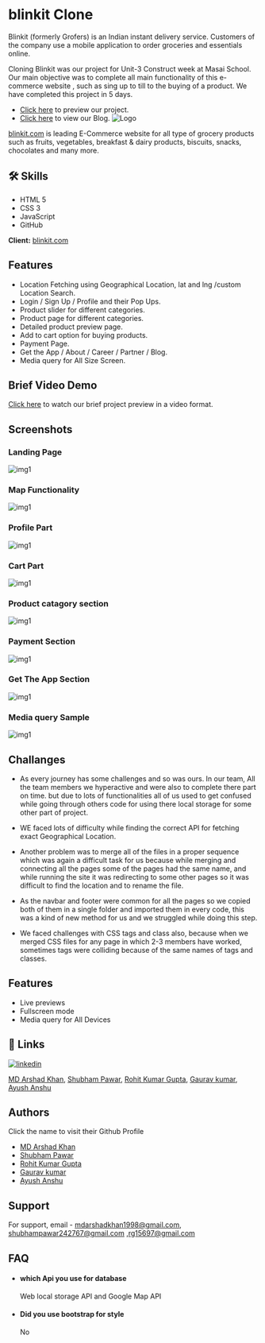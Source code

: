 # blinkit Clone
Blinkit (formerly Grofers) is an Indian instant delivery service. Customers of the company use a mobile application to order groceries and essentials online.

Cloning Blinkit was our project for Unit-3 Construct week at Masai School. Our main objective was to complete all main functionality of this e-commerce website , such as sing up to till to the buying of a product. 
We have completed this project in 5 days.

- [Click here](https://blink-it-by-arshad-gaurav-ayush-rohit-shubham.netlify.app/) to preview our project.
- [Click here](https://medium.com/@rg15697/second-construct-week-and-a-new-experience-c71af930eb80) to view our Blog.
![Logo](https://is3-ssl.mzstatic.com/image/thumb/Purple116/v4/84/6e/03/846e03c3-6020-579b-1782-f4bd346a09e2/AppIconRelease-0-0-1x_U007emarketing-0-0-0-5-0-0-sRGB-0-0-0-GLES2_U002c0-512MB-85-220-0-0.png/1200x630wa.png)

[blinkit.com](https://blinkit.com/) is leading E-Commerce website for all type of grocery products such as fruits, vegetables, breakfast & dairy products, biscuits, snacks, chocolates and many more.
## 🛠 Skills
- HTML 5
- CSS 3 
- JavaScript
- GitHub

**Client:** 
[blinkit.com](https://blinkit.com/)

## Features
- Location Fetching using Geographical Location, lat and lng /custom Location Search.
- Login / Sign Up / Profile and their Pop Ups.
- Product slider for different categories.
- Product page for different categories.
- Detailed product preview page.
- Add to cart option for buying products.
- Payment Page.
- Get the App / About / Career / Partner / Blog.
- Media query for All Size Screen.

## Brief Video Demo
[Click here](https://drive.google.com/file/d/14Mdp1t-qx7PQNswqESkQ7xNz22mdp9GT/view?usp=sharing) to watch our brief project preview in a video format.

## Screenshots
### Landing Page
![img1](/images/img1.png)
### Map Functionality
![img1](/images/img2.png)
### Profile Part
![img1](/images/img3.png)
### Cart Part
![img1](/images/img4.png)
### Product catagory section
![img1](/images/img5.png)
### Payment Section
![img1](/images/img6.png)
### Get The App Section
![img1](/images/img7.png)
### Media query Sample
![img1](/images/img8.png)

## Challanges

- As every journey has some challenges and so was ours. In our team, All the team members we hyperactive and were also to complete there part on time. but due to lots of functionalities all of us used to get confused while going through others code for using there local storage for some other part of project.

- WE faced lots of difficulty while finding the correct API for fetching exact Geographical Location.

- Another problem was to merge all of the files in a proper sequence which was again a difficult task for us because while merging and connecting all the pages some of the pages had the same name, and while running the site it was redirecting to some other pages so it was difficult to find the location and to rename the file.

- As the navbar and footer were common for all the pages so we copied both of them in a single folder and imported them in every code, this was a kind of new method for us and we struggled while doing this step.

- We faced challenges with CSS tags and class also, because when we merged CSS files for any page in which 2-3 members have worked, sometimes tags were colliding because of the same names of tags and classes.



## Features
- Live previews
- Fullscreen mode
- Media query for All Devices

## 🔗 Links

[![linkedin](https://img.shields.io/badge/linkedin-0A66C2?style=for-the-badge&logo=linkedin&logoColor=white)](https://www.linkedin.com/in/md-arshad-khan-350206154/)


[MD Arshad Khan](https://www.linkedin.com/in/md-arshad-khan-350206154/), 
[Shubham Pawar](linkedin.com/in/shubham-pawar-2b7a30124), 
[Rohit Kumar Gupta](https://www.linkedin.com/in/rohit-gupta-06a445181/), 
[Gaurav kumar](https://www.linkedin.com/in/rohit-sahu-3a0406179), 
[Ayush Anshu](https://www.linkedin.com/in/ayush-anshu-631ba8189/)

## Authors
Click the name to visit their Github Profile
- [MD Arshad Khan](https://github.com/mdarshadkhan1998)
- [Shubham Pawar](https://github.com/Shubh-Pawar007)
- [Rohit Kumar Gupta](https://github.com/rg15697)
- [Gaurav kumar](https://github.com/gauravkrs)
- [Ayush Anshu](https://github.com/ayushanshu001)

## Support

For support, email - mdarshadkhan1998@gmail.com, shubhampawar242767@gmail.com ,rg15697@gmail.com

## FAQ

- #### which Api you use for database
    Web local storage API and Google Map API
- #### Did you use bootstrap for style
    No

